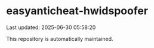 # easyanticheat-hwidspoofer

Last updated: 2025-06-30 05:58:20

This repository is automatically maintained.
